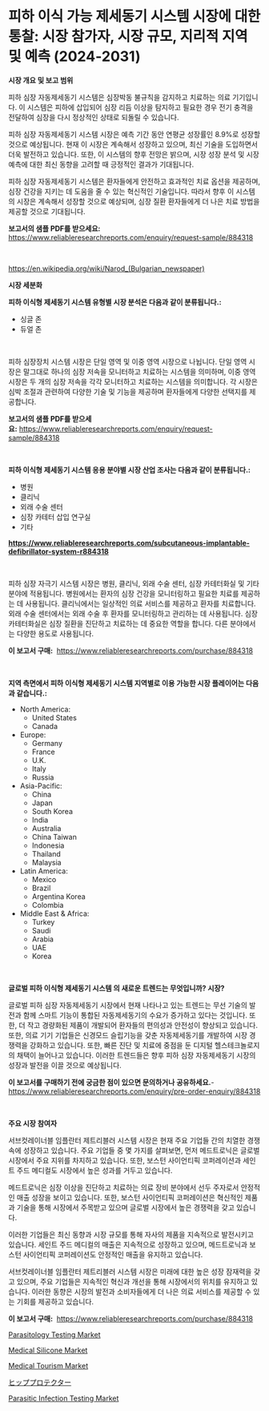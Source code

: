 <p><h1>피하 이식 가능 제세동기 시스템 시장에 대한 통찰: 시장 참가자, 시장 규모, 지리적 지역 및 예측 (2024-2031)</h1></p><p><strong>시장 개요 및 보고 범위</strong></p>
<p><p>피하 심장 자동제세동기 시스템은 심장박동 불규칙을 감지하고 치료하는 의료 기기입니다. 이 시스템은 피하에 삽입되어 심장 리듬 이상을 탐지하고 필요한 경우 전기 충격을 전달하여 심장을 다시 정상적인 상태로 되돌릴 수 있습니다.</p><p>피하 심장 자동제세동기 시스템 시장은 예측 기간 동안 연평균 성장률인 8.9%로 성장할 것으로 예상됩니다. 현재 이 시장은 계속해서 성장하고 있으며, 최신 기술을 도입하면서 더욱 발전하고 있습니다. 또한, 이 시스템의 향후 전망은 밝으며, 시장 성장 분석 및 시장 예측에 대한 최신 동향을 고려할 때 긍정적인 결과가 기대됩니다.</p><p>피하 심장 자동제세동기 시스템은 환자들에게 안전하고 효과적인 치료 옵션을 제공하며, 심장 건강을 지키는 데 도움을 줄 수 있는 혁신적인 기술입니다. 따라서 향후 이 시스템의 시장은 계속해서 성장할 것으로 예상되며, 심장 질환 환자들에게 더 나은 치료 방법을 제공할 것으로 기대됩니다.</p></p>
<p><strong>보고서의 샘플 PDF를 받으세요:</strong> <a href="https://www.reliableresearchreports.com/enquiry/request-sample/884318">https://www.reliableresearchreports.com/enquiry/request-sample/884318</a></p>
<p>&nbsp;</p>
<p><a href="https://en.wikipedia.org/wiki/Narod_(Bulgarian_newspaper)">https://en.wikipedia.org/wiki/Narod_(Bulgarian_newspaper)</a></p>
<p><strong>시장 세분화</strong></p>
<p><strong>피하 이식형 제세동기 시스템 유형별 시장 분석은 다음과 같이 분류됩니다.:</strong></p>
<p><ul><li>싱글 존</li><li>듀얼 존</li></ul></p>
<p>&nbsp;</p>
<p><p>피하 심장장치 시스템 시장은 단일 영역 및 이중 영역 시장으로 나뉩니다. 단일 영역 시장은 말그대로 하나의 심장 저속을 모니터하고 치료하는 시스템을 의미하며, 이중 영역 시장은 두 개의 심장 저속을 각각 모니터하고 치료하는 시스템을 의미합니다. 각 시장은 심박 조절과 관련하여 다양한 기술 및 기능을 제공하며 환자들에게 다양한 선택지를 제공합니다.</p></p>
<p><strong>보고서의 샘플 PDF를 받으세요:</strong>&nbsp;<a href="https://www.reliableresearchreports.com/enquiry/request-sample/884318">https://www.reliableresearchreports.com/enquiry/request-sample/884318</a></p>
<p>&nbsp;</p>
<p><strong> 피하 이식형 제세동기 시스템 응용 분야별 시장 산업 조사는 다음과 같이 분류됩니다.:</strong></p>
<p><ul><li>병원</li><li>클리닉</li><li>외래 수술 센터</li><li>심장 카테터 삽입 연구실</li><li>기타</li></ul></p>
<p><strong><a href="https://www.reliableresearchreports.com/subcutaneous-implantable-defibrillator-system-r884318">https://www.reliableresearchreports.com/subcutaneous-implantable-defibrillator-system-r884318</a></strong></p>
<p>&nbsp;</p>
<p><p>피하 심장 자극기 시스템 시장은 병원, 클리닉, 외래 수술 센터, 심장 카테터화실 및 기타 분야에 적용됩니다. 병원에서는 환자의 심장 건강을 모니터링하고 필요한 치료를 제공하는 데 사용됩니다. 클리닉에서는 일상적인 의료 서비스를 제공하고 환자를 치료합니다. 외래 수술 센터에서는 외래 수술 후 환자를 모니터링하고 관리하는 데 사용됩니다. 심장 카테터화실은 심장 질환을 진단하고 치료하는 데 중요한 역할을 합니다. 다른 분야에서는 다양한 용도로 사용됩니다.</p></p>
<p><strong>이 보고서 구매:</strong>&nbsp; <a href="https://www.reliableresearchreports.com/purchase/884318">https://www.reliableresearchreports.com/purchase/884318</a></p>
<p>&nbsp;</p>
<p><strong>지역 측면에서 피하 이식형 제세동기 시스템 지역별로 이용 가능한 시장 플레이어는 다음과 같습니다.:</strong></p>
<p><ul>
    <li>
        North America:
        <ul>
            <li>United States</li>
            <li>Canada</li>
        </ul>
    </li>
    <li>
        Europe:
        <ul>
            <li>Germany</li>
            <li>France</li>
            <li>U.K.</li>
            <li>Italy</li>
            <li>Russia</li>
        </ul>
    </li>
    <li>
        Asia-Pacific:
        <ul>
            <li>China</li>
            <li>Japan</li>
            <li>South Korea</li>
            <li>India</li>
            <li>Australia</li>
            <li>China Taiwan</li>
            <li>Indonesia</li>
            <li>Thailand</li>
            <li>Malaysia</li>
        </ul>
    </li>
    <li>
        Latin America:
        <ul>
            <li>Mexico</li>
            <li>Brazil</li>
            <li>Argentina Korea</li>
            <li>Colombia</li>
        </ul>
    </li>
    <li>
        Middle East & Africa:
        <ul>
            <li>Turkey</li>
            <li>Saudi</li>
            <li>Arabia</li>
            <li>UAE</li>
            <li>Korea</li>
        </ul>
    </li>
    </ul></p>
<p>&nbsp;</p>
<p><strong>글로벌 피하 이식형 제세동기 시스템 의 새로운 트렌드는 무엇입니까? 시장?</strong></p>
<p><p>글로벌 피하 심장 자동제세동기 시장에서 현재 나타나고 있는 트렌드는 무선 기술의 발전과 함께 스마트 기능이 통합된 자동제세동기의 수요가 증가하고 있다는 것입니다. 또한, 더 작고 경량화된 제품이 개발되어 환자들의 편의성과 안전성이 향상되고 있습니다. 또한, 의료 기기 기업들은 신경모드 슬립기능을 갖춘 자동제세동기를 개발하여 시장 경쟁력을 강화하고 있습니다. 또한, 빠른 진단 및 치료에 중점을 둔 디지털 헬스테크놀로지의 채택이 늘어나고 있습니다. 이러한 트렌드들은 향후 피하 심장 자동제세동기 시장의 성장과 발전을 이끌 것으로 예상됩니다.</p></p>
<p><strong>이 보고서를 구매하기 전에 궁금한 점이 있으면 문의하거나 공유하세요.</strong>- <a href="https://www.reliableresearchreports.com/enquiry/pre-order-enquiry/884318">https://www.reliableresearchreports.com/enquiry/pre-order-enquiry/884318</a></p>
<p>&nbsp;</p>
<p><strong>주요 시장 참여자</strong></p>
<p><p>서브컷레이너블 임플란터 제트리블러 시스템 시장은 현재 주요 기업들 간의 치열한 경쟁 속에 성장하고 있습니다. 주요 기업들 중 몇 가지를 살펴보면, 먼저 메드트로닉은 글로벌 시장에서 주요 지위를 차지하고 있습니다. 또한, 보스턴 사이언티픽 코퍼레이션과 세인트 주드 메디컬도 시장에서 높은 성과를 거두고 있습니다.</p><p>메드트로닉은 심장 이상을 진단하고 치료하는 의료 장비 분야에서 선두 주자로서 안정적인 매출 성장을 보이고 있습니다. 또한, 보스턴 사이언티픽 코퍼레이션은 혁신적인 제품과 기술을 통해 시장에서 주목받고 있으며 글로벌 시장에서 높은 경쟁력을 갖고 있습니다.</p><p>이러한 기업들은 최신 동향과 시장 규모를 통해 자사의 제품을 지속적으로 발전시키고 있습니다. 세인트 주드 메디컬의 매출은 지속적으로 성장하고 있으며, 메드트로닉과 보스턴 사이언티픽 코퍼레이션도 안정적인 매출을 유지하고 있습니다.</p><p>서브컷레이너블 임플란터 제트리블러 시스템 시장은 미래에 대한 높은 성장 잠재력을 갖고 있으며, 주요 기업들은 지속적인 혁신과 개선을 통해 시장에서의 위치를 유지하고 있습니다. 이러한 동향은 시장의 발전과 소비자들에게 더 나은 의료 서비스를 제공할 수 있는 기회를 제공하고 있습니다.</p></p>
<p><strong>이 보고서 구매:</strong>&nbsp;&nbsp;<a href="https://www.reliableresearchreports.com/purchase/884318">https://www.reliableresearchreports.com/purchase/884318</a></p>
<p><p><a href="https://issuu.com/reportprime-2/docs/parasitology-testing-market-size-2030.pptx">Parasitology Testing Market</a></p><p><a href="https://github.com/alexxisgm/Market-Research-Report-List-1/blob/main/medical-silicone-market.md">Medical Silicone Market</a></p><p><a href="https://www.linkedin.com/pulse/global-medical-tourism-market-sector-types-applications-nbytc">Medical Tourism Market</a></p><p><a href="https://medium.com/@hopedjones22024/%E3%83%92%E3%83%83%E3%83%97%E3%83%97%E3%83%AD%E3%83%86%E3%82%AF%E3%82%BF%E3%83%BC%E5%B8%82%E5%A0%B4%E8%A6%8F%E6%A8%A1-%E6%88%90%E9%95%B7%E3%83%88%E3%83%AC%E3%83%B3%E3%83%89-%E7%B5%B1%E8%A8%88-%E4%BA%88%E6%B8%AC-2024%E5%B9%B4-2031%E5%B9%B4-401969d9dc59">ヒッププロテクター</a></p><p><a href="https://issuu.com/reportprime-2/docs/parasitic-infection-testing-market-size-2030.pptx">Parasitic Infection Testing Market</a></p></p>